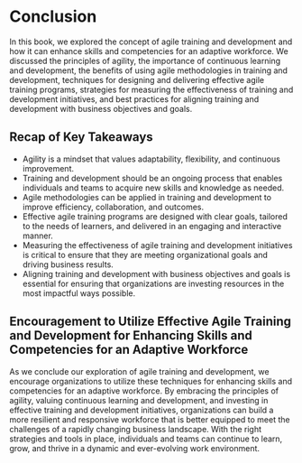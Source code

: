 Conclusion
==========

In this book, we explored the concept of agile training and development and how it can enhance skills and competencies for an adaptive workforce. We discussed the principles of agility, the importance of continuous learning and development, the benefits of using agile methodologies in training and development, techniques for designing and delivering effective agile training programs, strategies for measuring the effectiveness of training and development initiatives, and best practices for aligning training and development with business objectives and goals.

Recap of Key Takeaways
----------------------

* Agility is a mindset that values adaptability, flexibility, and continuous improvement.
* Training and development should be an ongoing process that enables individuals and teams to acquire new skills and knowledge as needed.
* Agile methodologies can be applied in training and development to improve efficiency, collaboration, and outcomes.
* Effective agile training programs are designed with clear goals, tailored to the needs of learners, and delivered in an engaging and interactive manner.
* Measuring the effectiveness of agile training and development initiatives is critical to ensure that they are meeting organizational goals and driving business results.
* Aligning training and development with business objectives and goals is essential for ensuring that organizations are investing resources in the most impactful ways possible.

Encouragement to Utilize Effective Agile Training and Development for Enhancing Skills and Competencies for an Adaptive Workforce
---------------------------------------------------------------------------------------------------------------------------------

As we conclude our exploration of agile training and development, we encourage organizations to utilize these techniques for enhancing skills and competencies for an adaptive workforce. By embracing the principles of agility, valuing continuous learning and development, and investing in effective training and development initiatives, organizations can build a more resilient and responsive workforce that is better equipped to meet the challenges of a rapidly changing business landscape. With the right strategies and tools in place, individuals and teams can continue to learn, grow, and thrive in a dynamic and ever-evolving work environment.
